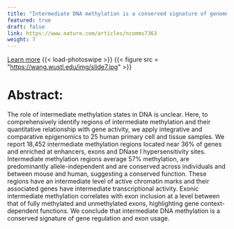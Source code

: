 ```yaml
---
title: "Intermediate DNA methylation is a conserved signature of genome regulation Learn More"
featured: true
draft: false
link: https://www.nature.com/articles/ncomms7363
weight: 7
---
```


[Learn more](https://www.nature.com/articles/ncomms7363)
{{< load-photoswipe >}}
{{< figure src = "https://wang.wustl.edu/img/slide7.jpg" >}}

# Abstract:  
The role of intermediate methylation states in DNA is unclear. Here, to comprehensively identify regions of intermediate methylation and their quantitative relationship with gene activity, we apply integrative and comparative epigenomics to 25 human primary cell and tissue samples. We report 18,452 intermediate methylation regions located near 36% of genes and enriched at enhancers, exons and DNase I hypersensitivity sites. Intermediate methylation regions average 57% methylation, are predominantly allele-independent and are conserved across individuals and between mouse and human, suggesting a conserved function. These regions have an intermediate level of active chromatin marks and their associated genes have intermediate transcriptional activity. Exonic intermediate methylation correlates with exon inclusion at a level between that of fully methylated and unmethylated exons, highlighting gene context-dependent functions. We conclude that intermediate DNA methylation is a conserved signature of gene regulation and exon usage.

